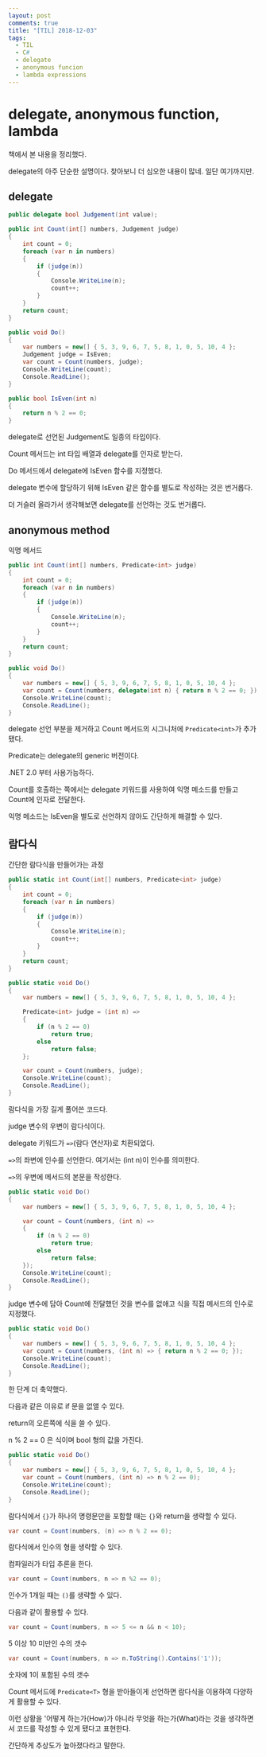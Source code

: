 ```yaml
---
layout: post
comments: true
title: "[TIL] 2018-12-03"
tags:
  - TIL
  - C#
  - delegate
  - anonymous funcion
  - lambda expressions
---
```


# delegate, anonymous function, lambda

책에서 본 내용을 정리했다.

delegate의 아주 단순한 설명이다. 찾아보니 더 심오한 내용이 많네. 일단 여기까지만.

## delegate

```cs
public delegate bool Judgement(int value);

public int Count(int[] numbers, Judgement judge)
{
    int count = 0;
    foreach (var n in numbers)
    {
        if (judge(n))
        {
            Console.WriteLine(n);
            count++;
        }
    }
    return count;
}

public void Do()
{
    var numbers = new[] { 5, 3, 9, 6, 7, 5, 8, 1, 0, 5, 10, 4 };
    Judgement judge = IsEven;
    var count = Count(numbers, judge);
    Console.WriteLine(count);
    Console.ReadLine();
}

public bool IsEven(int n)
{
    return n % 2 == 0;
}
```

delegate로 선언된 Judgement도 일종의 타입이다.

Count 메서드는 int 타입 배열과 delegate를 인자로 받는다.

Do 메서드에서 delegate에 IsEven 함수를 지정했다.

delegate 변수에 할당하기 위해 IsEven 같은 함수를 별도로 작성하는 것은 번거롭다.

더 거슬러 올라가서 생각해보면 delegate를 선언하는 것도 번거롭다.

## anonymous method

익명 메서드

```cs
public int Count(int[] numbers, Predicate<int> judge)
{
    int count = 0;
    foreach (var n in numbers)
    {
        if (judge(n))
        {
            Console.WriteLine(n);
            count++;
        }
    }
    return count;
}

public void Do()
{
    var numbers = new[] { 5, 3, 9, 6, 7, 5, 8, 1, 0, 5, 10, 4 };
    var count = Count(numbers, delegate(int n) { return n % 2 == 0; });
    Console.WriteLine(count);
    Console.ReadLine();
}
```

delegate 선언 부분을 제거하고 Count 메서드의 시그니처에 `Predicate<int>`가 추가됐다.

Predicate는 delegate의 generic 버전이다.

.NET 2.0 부터 사용가능하다.

Count를 호출하는 쪽에서는 delegate 키워드를 사용하여 익명 메소드를 만들고 Count에 인자로 전달한다.

익명 메소드는 IsEven을 별도로 선언하지 않아도 간단하게 해결할 수 있다.

## 람다식

간단한 람다식을 만들어가는 과정

```cs
public static int Count(int[] numbers, Predicate<int> judge)
{
    int count = 0;
    foreach (var n in numbers)
    {
        if (judge(n))
        {
            Console.WriteLine(n);
            count++;
        }
    }
    return count;
}

public static void Do()
{
    var numbers = new[] { 5, 3, 9, 6, 7, 5, 8, 1, 0, 5, 10, 4 };

    Predicate<int> judge = (int n) =>
    {
        if (n % 2 == 0)
            return true;
        else
            return false;
    };

    var count = Count(numbers, judge);
    Console.WriteLine(count);
    Console.ReadLine();
}
```

람다식을 가장 길게 풀어쓴 코드다.

judge 변수의 우변이 람다식이다.

delegate 키워드가 `=>`(람다 연산자)로 치환되었다.

`=>`의 좌변에 인수를 선언한다. 여기서는 (int n)이 인수를 의미한다.

`=>`의 우변에 메서드의 본문을 작성한다.

```cs
public static void Do()
{
    var numbers = new[] { 5, 3, 9, 6, 7, 5, 8, 1, 0, 5, 10, 4 };

    var count = Count(numbers, (int n) =>
    {
        if (n % 2 == 0)
            return true;
        else
            return false;
    });
    Console.WriteLine(count);
    Console.ReadLine();
}
```

judge 변수에 담아 Count에 전달했던 것을 변수를 없애고 식을 직접 메서드의 인수로 지정했다.

```cs
public static void Do()
{
    var numbers = new[] { 5, 3, 9, 6, 7, 5, 8, 1, 0, 5, 10, 4 };
    var count = Count(numbers, (int n) => { return n % 2 == 0; });
    Console.WriteLine(count);
    Console.ReadLine();
}
```

한 단계 더 축약했다.

다음과 같은 이유로 if 문을 없앨 수 있다.

return의 오른쪽에 식을 쓸 수 있다.

n % 2 == 0 은 식이며 bool 형의 값을 가진다.

```cs
public static void Do()
{
    var numbers = new[] { 5, 3, 9, 6, 7, 5, 8, 1, 0, 5, 10, 4 };
    var count = Count(numbers, (int n) => n % 2 == 0);
    Console.WriteLine(count);
    Console.ReadLine();
}
```

람다식에서 `{}`가 하나의 명령문만을 포함할 때는 `{}`와 return을 생략할 수 있다.

```cs
var count = Count(numbers, (n) => n % 2 == 0);
```

람다식에서 인수의 형을 생략할 수 있다.

컴파일러가 타입 추론을 한다.

```cs
var count = Count(numbers, n => n %2 == 0);
```

인수가 1개일 때는 `()`를 생략할 수 있다.

다음과 같이 활용할 수 있다.

```cs
var count = Count(numbers, n => 5 <= n && n < 10);
```

5 이상 10 미만인 수의 갯수

```cs
var count = Count(numbers, n => n.ToString().Contains('1'));
```

숫자에 1이 포함된 수의 갯수

Count 메서드에 `Predicate<T>` 형을 받아들이게 선언하면 람다식을 이용하여 다양하게 활용할 수 있다.

이런 상황을 '어떻게 하는가(How)가 아니라 무엇을 하는가(What)라는 것을 생각하면서 코드를 작성할 수 있게 됐다고 표현한다.

간단하게 추상도가 높아졌다라고 말한다.
